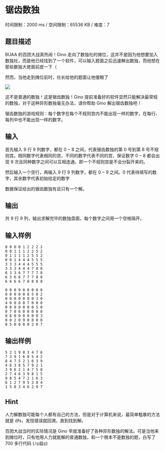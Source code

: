 # 锯齿数独

时间限制：2000 ms / 空间限制：65536 KB / 难度：7

## 题目描述

BUAA 的百团大战真热闹！Gino 走向了数独社的摊位，这并不是因为他想要加入数独社，而是他已经找到了一个软件，可以输入题面之后迅速解出数独，而他想在那些数独大佬面前皮一下（

然而，当他走到摊位前时，社长给他的题面让他傻眼了

![](https://i0.imgs.ovh/2023/11/14/nxzVu.webp)

这不是普通的数独！这是锯齿数独！Gino 提前准备好的软件显然只能解决最常规的数独，对于这种异形数独毫无办法，请你帮助 Gino 解出锯齿数独吧！

锯齿数独的游戏规则：每个数字在每个不规则宫内不能出现一样的数字，在每行、每列中也不能出现一样的数字。

## 输入

首先输入 $9$ 行 $9$ 列数字，都在 $0-8$ 之间，代表锯齿数独的第 $0$ 号到第 $8$ 号不规则宫。相同数字代表相同的宫，不同的数字代表不同的宫，保证数字 $0-8$ 都会出现 $9$ 次且同种数字之间可以互相连通，即一个不规则宫是不会分裂开来的。

然后输入一个空行，再输入 $9$ 行 $9$ 列数字，都在 $0-9$ 之间。$0$ 代表待填写的数字，其余数字代表初始给定的数字

数据保证给出的锯齿数独有且只有一个解。

## 输出

共 $9$ 行 $9$ 列，输出求解完毕的数独盘面，每个数字之间用一个空格隔开。

## 输入样例

    0 0 0 0 1 2 2 2 2
    0 0 1 1 1 2 2 5 2
    0 1 1 1 1 2 5 5 2
    0 0 1 4 4 4 5 5 5
    3 3 3 4 4 4 5 5 5
    3 3 3 4 4 4 7 8 8
    6 3 3 6 7 7 7 7 8
    6 3 6 6 7 7 7 8 8
    6 6 6 6 7 8 8 8 8

    0 0 0 9 0 0 0 0 0
    0 0 0 0 0 8 5 0 2
    0 0 0 0 0 0 0 3 0
    4 0 0 8 0 7 0 0 0
    0 0 0 0 0 0 0 5 0
    0 7 0 6 0 0 0 0 0
    0 8 0 0 0 0 0 0 3
    0 0 2 0 9 0 0 0 0
    0 5 0 0 0 0 2 0 7

## 输出样例

    5 2 1 9 8 3 4 7 6
    7 3 9 1 6 8 5 4 2
    8 4 7 5 2 1 6 3 9
    4 6 3 8 5 7 9 2 1
    3 9 6 2 1 4 7 5 8
    2 7 4 6 3 9 8 1 5
    9 8 5 4 7 2 1 6 3
    6 1 2 7 9 5 3 8 4
    1 5 8 3 4 6 2 9 7

## Hint

人力解数独可能每个人都有自己的方法，但是对于计算机来说，最简单粗暴的方法就是 dfs，发现错误就回溯，直到找到解。

百团大战当时的实际情况是 Gino 早就准备好了各种异形数独的解法。可是当他来到摊位时，只有他用人力就能解的普通数独，和一个根本不是数独的题，白写了 700 多行代码 (ﾉಥ益ಥ)
